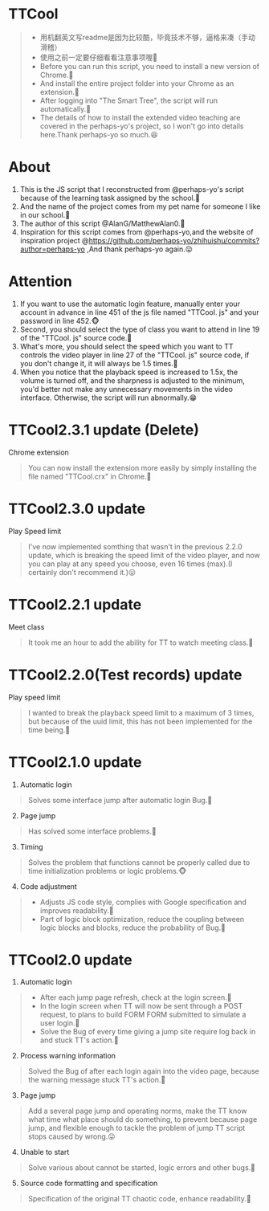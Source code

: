 # TTCool
> * 用机翻英文写readme是因为比较酷，毕竟技术不够，逼格来凑（手动滑稽）<br>
> * 使用之前一定要仔细看看注意事项喔🥰<br>
> * Before you can run this script, you need to install a new version of Chrome.🌮<br>
> * And install the entire project folder into your Chrome as an extension.🍜<br>
> * After logging into "The Smart Tree", the script will run automatically.🐣<br>
> * The details of how to install the extended video teaching are covered in the perhaps-yo's project, so I won't go into details here.Thank perhaps-yo so much.😆

# About
1) This is the JS script that I reconstructed from @perhaps-yo's script because of the learning task assigned by the school.💁<br>
2) And the name of the project comes from my pet name for someone I like in our school.🥰<br>
3) The author of this script @AlanG/MatthewAlan0.🤣<br>
4) Inspiration for this script comes from @perhaps-yo,and the website of inspiration project @https://github.com/perhaps-yo/zhihuishu/commits?author=perhaps-yo ,And thank perhaps-yo again.😛

# Attention
1) If you want to use the automatic login feature, manually enter your account in advance in line 451 of the js file named "TTCool. js" and your password in line 452.🐵<br>
2) Second, you should select the type of class you want to attend in line 19 of the "TTCool. js" source code.🐣<br>
3) What's more, you should select the speed which you want to TT controls the video player in line 27 of the "TTCool. js" source code, if you don't change it, it will always be 1.5 times.🙊<br>
4) When you notice that the playback speed is increased to 1.5x, the volume is turned off, and the sharpness is adjusted to the minimum, you'd better not make any unnecessary movements in the video interface. Otherwise, the script will run abnormally.😁

# TTCool2.3.1 update (Delete)
Chrome extension
> You can now install the extension more easily by simply installing the file named "TTCool.crx" in Chrome.🥰

# TTCool2.3.0 update
Play Speed limit
> I've now implemented somthing that wasn't in the previous 2.2.0 update, which is breaking the speed limit of the video player, and now you can play at any speed you choose, even 16 times (max).(I certainly don't recommend it.)😛

# TTCool2.2.1 update
Meet class
> It took me an hour to add the ability for TT to watch meeting class.🙈

# TTCool2.2.0(Test records) update
Play speed limit
> I wanted to break the playback speed limit to a maximum of 3 times, but because of the uuid limit, this has not been implemented for the time being.😤

# TTCool2.1.0 update
1) Automatic login
> Solves some interface jump after automatic login Bug.🍖
2) Page jump
> Has solved some interface problems.🥩
3) Timing
> Solves the problem that functions cannot be properly called due to time initialization problems or logic problems.🐵
4) Code adjustment
> * Adjusts JS code style, complies with Google specification and improves readability.🙉<br>
> * Part of logic block optimization, reduce the coupling between logic blocks and blocks, reduce the probability of Bug.🐷

# TTCool2.0 update
1) Automatic login
> * After each jump page refresh, check at the login screen.🥫<br>
> * In the login screen when TT will now be sent through a POST request, to plans to build FORM FORM submitted to simulate a user login.🌮<br>
> * Solve the Bug of every time giving a jump site require log back in and stuck TT's action.🍜 

2) Process warning information
> Solved the Bug of after each login again into the video page, because the warning message stuck TT's action.🧐 

3) Page jump
> Add a several page jump and operating norms, make the TT know what time what place should do something, to prevent because page jump, and flexible enough to tackle the problem of jump TT script stops caused by wrong.😛

4) Unable to start
> Solve various about cannot be started, logic errors and other bugs.💁

5) Source code formatting and specification
> Specification of the original TT chaotic code, enhance readability.🙊
